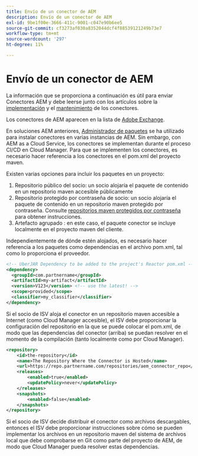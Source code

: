 ```yaml
---
title: Envío de un conector de AEM
description: Envío de un conector de AEM
exl-id: 9be1f00e-3666-411c-9001-c047e90b6ee5
source-git-commit: cf3273af030a8352044dcf4f88539121249b73e7
workflow-type: tm+mt
source-wordcount: '297'
ht-degree: 11%

---
```


Envío de un conector de AEM
===========================

La información que se proporciona a continuación es útil para enviar Conectores AEM y debe leerse junto con los artículos sobre la [implementación](implement.md) y el [mantenimiento](maintain.md) de los conectores.

Los conectores de AEM aparecen en la lista de [Adobe Exchange](https://partners.adobe.com/exchangeprogram/experiencecloud).

En soluciones AEM anteriores, [Administrador de paquetes](/help/implementing/developing/tools/package-manager.md) se ha utilizado para instalar conectores en varias instancias de AEM. Sin embargo, con AEM as a Cloud Service, los conectores se implementan durante el proceso CI/CD en Cloud Manager. Para que se implementen los conectores, es necesario hacer referencia a los conectores en el pom.xml del proyecto maven.

Existen varias opciones para incluir los paquetes en un proyecto:

1. Repositorio público del socio: un socio alojaría el paquete de contenido en un repositorio maven accesible públicamente
1. Repositorio protegido por contraseña de socio: un socio alojaría el paquete de contenido en un repositorio maven protegido por contraseña. Consulte [repositorios maven protegidos por contraseña](https://experienceleague.adobe.com/docs/experience-manager-cloud-service/implementing/using-cloud-manager/create-application-project/setting-up-project.html?lang=en#password-protected-maven-repositories) para obtener instrucciones.
1. Artefacto agrupado : en este caso, el paquete conector se incluye localmente en el proyecto maven del cliente.

Independientemente de dónde estén alojados, es necesario hacer referencia a los paquetes como dependencias en el archivo pom.xml, tal como lo proporciona el proveedor.

```xml
<!-- UberJAR Dependency to be added to the project's Reactor pom.xml -->
<dependency>
  <groupId>com.partnername</groupId>
  <artifactId>my-artifact</artifactId>
  <version>V123</version> <!-- use the latest! -->
  <scope>provided</scope>
  <classifier>my_classifier</classifier>
</dependency>
```

Si el socio de ISV aloja el conector en un repositorio maven accesible a Internet (como Cloud Manager accesible), el ISV debe proporcionar la configuración del repositorio en la que se puede colocar el pom.xml, de modo que las dependencias del conector (arriba) se puedan resolver en el momento de la compilación (tanto localmente como por Cloud Manager).

```xml
<repository>
    <id>the-repository</id>
    <name>The Repository Where the Connector is Hosted</name>
    <url>https://repo.partnername.com/repositories/aem_connector_repo</url>
    <releases>
        <enabled>true</enabled>
        <updatePolicy>never</updatePolicy>
    </releases>
    <snapshots>
        <enabled>false</enabled>
    </snapshots>
</repository>
```

Si el socio de ISV decide distribuir el conector como archivos descargables, entonces el ISV debe proporcionar instrucciones sobre cómo se pueden implementar los archivos en un repositorio maven del sistema de archivos local que debe comprobarse en Git como parte del proyecto de AEM, de modo que Cloud Manager pueda resolver estas dependencias.
